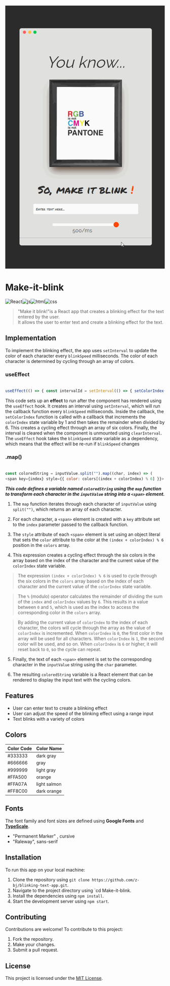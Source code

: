 



![Demo](https://github.com/z-bj/Make-it-blink/blob/main/Make-it-Blink.gif)

# Make-it-blink

![React](https://img.shields.io/badge/React-61DAFB.svg?style=for-the-badge&logo=React&logoColor=black)![js](https://img.shields.io/badge/JavaScript-F7DF1E.svg?style=for-the-badge&logo=JavaScript&logoColor=black)![html](https://img.shields.io/badge/HTML5-E34F26.svg?style=for-the-badge&logo=HTML5&logoColor=white)![css](https://img.shields.io/badge/CSS3-1572B6.svg?style=for-the-badge&logo=CSS3&logoColor=white)

> "Make it blink!"is a React app that creates a blinking effect for the text entered by the user.<br>
It allows the user to enter text and create a blinking effect for the text.

## Implementation

To implement the blinking effect, the app uses `setInterval` to update the color of each character every `blinkSpeed` milliseconds. The color of each character is determined by cycling through an array of colors.

### useEffect

``` javascript

useEffect(() => { const intervalId = setInterval(() => { setColorIndex((prevColorIndex) => (prevColorIndex + 1) % 6); }, blinkSpeed); return () => clearInterval(intervalId); }, [blinkSpeed]);
```

This code sets up an **effect** to run after the component has rendered using the `useEffect` hook. It creates an interval using `setInterval`, which will run the callback function every `blinkSpeed` milliseconds. Inside the callback, the `setColorIndex` function is called with a callback that increments the `colorIndex` state variable by 1 and then takes the remainder when divided by 6. This creates a cycling effect through an array of six colors. Finally, the interval is cleared when the component is unmounted using `clearInterval`. The `useEffect` hook takes the `blinkSpeed` state variable as a dependency, which means that the effect will be re-run if `blinkSpeed` changes

### .map()

``` javascript

const coloredString = inputValue.split("").map((char, index) => (
<span key={index} style={{ color: colors[(index + colorIndex) % 6] }}> {char} </span> ));
```


***This code defines a variable named `coloredString` using the `map` function to transform each character in the `inputValue` string into a `<span>` element.***

1) The `map` function iterates through each character of `inputValue` using `split("")`, which returns an array of each character.

2) For each character, a `<span>` element is created with a `key` attribute set to the `index` parameter passed to the callback function.

3) The `style` attribute of each `<span>` element is set using an object literal that sets the `color` attribute to the color at the `(index + colorIndex) % 6` position in the `colors` array. 
 
4) This expression creates a cycling effect through the six colors in the array based on the index of the character and the current value of the `colorIndex` state variable. 

>The expression `(index + colorIndex) % 6` is used to cycle through the six colors in the `colors` array based on the index of each character and the current value of the `colorIndex` state variable.

>The `%` (modulo) operator calculates the remainder of dividing the sum of the `index` and `colorIndex` values by `6`. This results in a value between `0` and `5`, which is used as the index to access the corresponding color in the `colors` array.

>By adding the current value of `colorIndex` to the index of each character, the colors will cycle through the array as the value of `colorIndex` is incremented. When `colorIndex` is `0`, the first color in the array will be used for all characters. When `colorIndex` is `1`, the second color will be used, and so on. When `colorIndex` is `6` or higher, it will reset back to `0`, so the cycle can repeat.


5) Finally, the text of each `<span>` element is set to the corresponding character in the `inputValue` string using the `char` parameter. 

6) The resulting `coloredString` variable is a React element that can be rendered to display the input text with the cycling colors.


## Features

-   User can enter text to create a blinking effect
-   User can adjust the speed of the blinking effect using a range input
-   Text blinks with a variety of colors

## Colors

<table>
  <thead>
    <tr>
      <th>Color Code</th>
      <th>Color Name</th>
    </tr>
  </thead>
  <tbody>
    <tr>
      <td>#333333</td>
      <td>dark gray</td>
    </tr>
    <tr>
      <td>#666666</td>
      <td>gray</td>
    </tr>
    <tr>
      <td>#999999</td>
      <td>light gray</td>
    </tr>
    <tr>
      <td>#FFA500</td>
      <td>orange</td>
    </tr>
    <tr>
      <td>#FFA07A</td>
      <td>light salmon</td>
    </tr>
    <tr>
      <td>#FF8C00</td>
      <td>dark orange</td>
    </tr>
  </tbody>
</table>

## Fonts

The font family and font sizes are defined using **Google Fonts** and [**TypeScale**](https://typescale.com/).

-   "Permanent Marker" , cursive
-   "Raleway", sans-serif


## Installation

To run this app on your local machine:

1.  Clone the repository using `git clone https://github.com/z-bj/blinking-text-app.git`.
2.  Navigate to the project directory using `cd Make-it-blink.
3.  Install the dependencies using `npm install`.
4.  Start the development server using `npm start`.

## Contributing

Contributions are welcome! To contribute to this project:

1.  Fork the repository.
2.  Make your changes.
3.  Submit a pull request.

## License

This project is licensed under the [MIT License](https://opensource.org/licenses/MIT).
